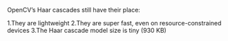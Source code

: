 OpenCV’s Haar cascades still have their place:

1.They are lightweight
2.They are super fast, even on resource-constrained devices
3.The Haar cascade model size is tiny (930 KB)
